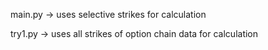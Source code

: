 main.py -> uses selective strikes for calculation

try1.py -> uses all strikes of option chain data for calculation
